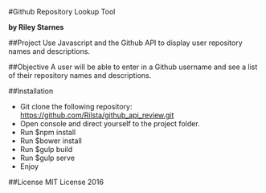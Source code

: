 #Github Repository Lookup Tool

**by Riley Starnes**

##Project
Use Javascript and the Github API to display user repository names and descriptions.

##Objective
A user will be able to enter in a Github username and see a list of their repository names and descriptions.

##Installation
* Git clone the following repository:
https://github.com/Rilsta/github_api_review.git
* Open console and direct yourself to the project folder.
* Run $npm install
* Run $bower install
* Run $gulp build
* Run $gulp serve
* Enjoy

##License
MIT License 2016
